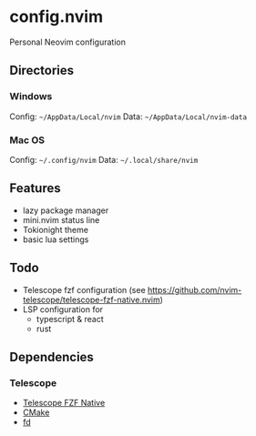 # config.nvim

Personal Neovim configuration

## Directories

### Windows

Config: `~/AppData/Local/nvim`
Data: `~/AppData/Local/nvim-data` 

### Mac OS

Config: `~/.config/nvim`
Data: `~/.local/share/nvim`

## Features

- lazy package manager
- mini.nvim status line
- Tokionight theme
- basic lua settings

## Todo

- Telescope fzf configuration (see https://github.com/nvim-telescope/telescope-fzf-native.nvim)
- LSP configuration for 
    - typescript & react
    - rust

## Dependencies

### Telescope

- [Telescope FZF Native](https://github.com/nvim-telescope/telescope-fzf-native.nvim)
- [CMake](https://cmake.org/download/)
- [fd](https://github.com/sharkdp/fd)





